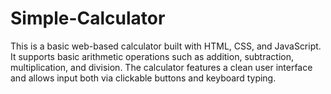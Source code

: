 # Simple-Calculator
This is a basic web-based calculator built with HTML, CSS, and JavaScript. It supports basic arithmetic operations such as addition, subtraction, multiplication, and division. The calculator features a clean user interface and allows input both via clickable buttons and keyboard typing.
